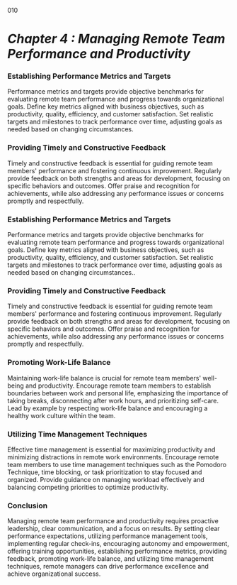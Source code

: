 010


# ***Chapter 4 : Managing Remote Team Performance and Productivity***


### **Establishing Performance Metrics and Targets**

Performance metrics and targets provide objective benchmarks for evaluating remote team performance and progress towards organizational goals. Define key metrics aligned with business objectives, such as productivity, quality, efficiency, and customer satisfaction. Set realistic targets and milestones to track performance over time, adjusting goals as needed based on changing circumstances.

### **Providing Timely and Constructive Feedback**

Timely and constructive feedback is essential for guiding remote team members' performance and fostering continuous improvement. Regularly provide feedback on both strengths and areas for development, focusing on specific behaviors and outcomes. Offer praise and recognition for achievements, while also addressing any performance issues or concerns promptly and respectfully.

### **Establishing Performance Metrics and Targets**

Performance metrics and targets provide objective benchmarks for evaluating remote team performance and progress towards organizational goals. Define key metrics aligned with business objectives, such as productivity, quality, efficiency, and customer satisfaction. Set realistic targets and milestones to track performance over time, adjusting goals as needed based on changing circumstances..

### **Providing Timely and Constructive Feedback**

Timely and constructive feedback is essential for guiding remote team members' performance and fostering continuous improvement. Regularly provide feedback on both strengths and areas for development, focusing on specific behaviors and outcomes. Offer praise and recognition for achievements, while also addressing any performance issues or concerns promptly and respectfully.

### **Promoting Work-Life Balance**

Maintaining work-life balance is crucial for remote team members' well-being and productivity. Encourage remote team members to establish boundaries between work and personal life, emphasizing the importance of taking breaks, disconnecting after work hours, and prioritizing self-care. Lead by example by respecting work-life balance and encouraging a healthy work culture within the team.

### **Utilizing Time Management Techniques**

Effective time management is essential for maximizing productivity and minimizing distractions in remote work environments. Encourage remote team members to use time management techniques such as the Pomodoro Technique, time blocking, or task prioritization to stay focused and organized. Provide guidance on managing workload effectively and balancing competing priorities to optimize productivity.

### **Conclusion**

Managing remote team performance and productivity requires proactive leadership, clear communication, and a focus on results. By setting clear performance expectations, utilizing performance management tools, implementing regular check-ins, encouraging autonomy and empowerment, offering training opportunities, establishing performance metrics, providing feedback, promoting work-life balance, and utilizing time management techniques, remote managers can drive performance excellence and achieve organizational success.

